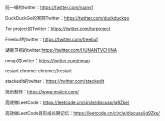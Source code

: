 
阮一峰的twitter：https://twitter.com/ruanyf

DuckDuckGo的官网Twitter：https://twitter.com/duckduckgo

Tor project的Twitter：https://twitter.com/torproject

Freebuf的twitter：https://twitter.com/freebuf

湖南卫视的twitter:https://twitter.com/HUNANTVCHINA

nmap的twitter：https://twitter.com/nmap

restart chrome: chrome://restart


stackedit的twitter：https://twitter.com/stackedit

简历制作：https://www.mujicv.com/

高效做LeetCode：https://leetcode.cn/circle/discuss/jq9Zke/

高效做LeetCode且形成长期记忆：https://leetcode.cn/circle/discuss/jq9Zke/